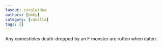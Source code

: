 ```yaml
---
layout: singleidea
authors: [Umby]
category: [vanilla]
tags: []
---
```

Any comestibles death-dropped by an F monster are rotten when eaten.
